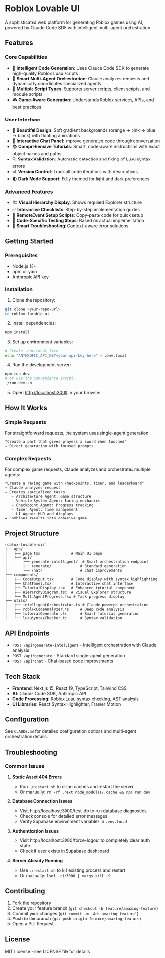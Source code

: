 # Roblox Lovable UI

A sophisticated web platform for generating Roblox games using AI, powered by Claude Code SDK with intelligent multi-agent orchestration.

## Features

### Core Capabilities
- 🤖 **Intelligent Code Generation**: Uses Claude Code SDK to generate high-quality Roblox Luau scripts
- 🧠 **Smart Multi-Agent Orchestration**: Claude analyzes requests and dynamically coordinates specialized agents
- 📝 **Multiple Script Types**: Supports server scripts, client scripts, and module scripts
- 🎮 **Game-Aware Generation**: Understands Roblox services, APIs, and best practices

### User Interface
- 🎨 **Beautiful Design**: Soft gradient backgrounds (orange → pink → blue → black) with floating animations
- 💬 **Interactive Chat Panel**: Improve generated code through conversation
- 📚 **Comprehensive Tutorials**: Smart, code-aware instructions with exact object names and paths
- 🔍 **Syntax Validation**: Automatic detection and fixing of Luau syntax errors
- 📊 **Version Control**: Track all code iterations with descriptions
- 🌓 **Dark Mode Support**: Fully themed for light and dark preferences

### Advanced Features
- 🏗️ **Visual Hierarchy Display**: Shows required Explorer structure
- ✅ **Interactive Checklists**: Step-by-step implementation guides
- 🔌 **RemoteEvent Setup Scripts**: Copy-paste code for quick setup
- 🧪 **Code-Specific Testing Steps**: Based on actual implementation
- 🔧 **Smart Troubleshooting**: Context-aware error solutions

## Getting Started

### Prerequisites
- Node.js 18+ 
- npm or yarn
- Anthropic API key

### Installation

1. Clone the repository:
```bash
git clone <your-repo-url>
cd roblox-lovable-ui
```

2. Install dependencies:
```bash
npm install
```

3. Set up environment variables:
```bash
# Create .env.local file
echo "ANTHROPIC_API_KEY=your-api-key-here" > .env.local
```

4. Run the development server:
```bash
npm run dev
# or use the convenience script
./run-dev.sh
```

5. Open [http://localhost:3000](http://localhost:3000) in your browser

## How It Works

### Simple Requests
For straightforward requests, the system uses single-agent generation:
```
"Create a part that gives players a sword when touched"
→ Direct generation with focused prompts
```

### Complex Requests
For complex game requests, Claude analyzes and orchestrates multiple agents:
```
"Create a racing game with checkpoints, timer, and leaderboard"
→ Claude analyzes request
→ Creates specialized tasks:
   - Architecture Agent: Game structure
   - Vehicle System Agent: Racing mechanics
   - Checkpoint Agent: Progress tracking
   - Timer Agent: Time management
   - UI Agent: HUD and displays
→ Combines results into cohesive game
```

## Project Structure

```
roblox-lovable-ui/
├── app/
│   ├── page.tsx              # Main UI page
│   └── api/
│       ├── generate-intelligent/  # Smart orchestration endpoint
│       ├── generate/             # Standard generation
│       └── chat/                 # Chat improvements
├── components/
│   ├── CodeOutput.tsx        # Code display with syntax highlighting
│   ├── ChatPanel.tsx         # Interactive chat interface
│   ├── TutorialDisplay.tsx   # Enhanced tutorial component
│   ├── HierarchyDiagram.tsx  # Visual Explorer structure
│   └── MultiAgentProgress.tsx # Task progress display
├── utils/
│   ├── intelligentOrchestrator.ts # Claude-powered orchestration
│   ├── robloxCodeAnalyzer.ts     # Deep code analysis
│   ├── tutorialGenerator.ts      # Smart tutorial generation
│   └── luauSyntaxChecker.ts      # Syntax validation
```

## API Endpoints

- `POST /api/generate-intelligent` - Intelligent orchestration with Claude analysis
- `POST /api/generate` - Standard single-agent generation
- `POST /api/chat` - Chat-based code improvements

## Tech Stack

- **Frontend**: Next.js 15, React 19, TypeScript, Tailwind CSS
- **AI**: Claude Code SDK, Anthropic API
- **Code Processing**: Roblox Luau syntax checking, AST analysis
- **UI Libraries**: React Syntax Highlighter, Framer Motion

## Configuration

See `CLAUDE.md` for detailed configuration options and multi-agent orchestration details.

## Troubleshooting

### Common Issues

1. **Static Asset 404 Errors**
   - Run `./restart.sh` to clean caches and restart the server
   - Or manually: `rm -rf .next node_modules/.cache && npm run dev`

2. **Database Connection Issues**
   - Visit http://localhost:3000/test-db to run database diagnostics
   - Check console for detailed error messages
   - Verify Supabase environment variables in `.env.local`

3. **Authentication Issues**
   - Visit http://localhost:3000/force-logout to completely clear auth state
   - Check if user exists in Supabase dashboard

4. **Server Already Running**
   - Use `./restart.sh` to kill existing process and restart
   - Or manually: `lsof -ti:3000 | xargs kill -9`

## Contributing

1. Fork the repository
2. Create your feature branch (`git checkout -b feature/amazing-feature`)
3. Commit your changes (`git commit -m 'Add amazing feature'`)
4. Push to the branch (`git push origin feature/amazing-feature`)
5. Open a Pull Request

## License

MIT License - see LICENSE file for details
